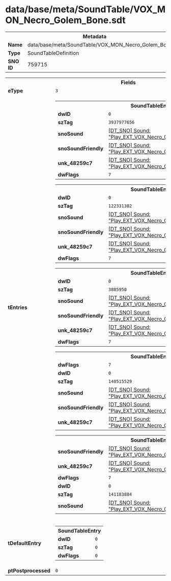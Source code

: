<h1>data/base/meta/SoundTable/VOX_MON_Necro_Golem_Bone.sdt</h1><table><tr><th colspan="100%">Metadata</th></tr><tr><td><b>Name</b></td><td>data/base/meta/SoundTable/VOX_MON_Necro_Golem_Bone.sdt</td></tr><tr><td><b>Type</b></td><td>SoundTableDefinition</td></tr><tr><td><b>SNO ID</b></td><td>759715</td></tr></table>

<table><tr><th colspan="100%">Fields</th></tr><tr><td><b>eType</b></td><td><code>3</code></td></tr><tr><td><b>tEntries</b></td><td><table><tr><th colspan="100%">SoundTableEntry</th></tr><tr><td><b>dwID</b></td><td><code>0</code></td></tr><tr><td><b>szTag</b></td><td><code>3937977656</code></td></tr><tr><td><b>snoSound</b></td><td><a href="..\Sound\Play_EXT_VOX_Necro_Golem_Bone_Attk_1P.snd.md">[DT_SNO] Sound: "Play_EXT_VOX_Necro_Golem_Bone_Attk_1P"</a></td></tr><tr><td><b>snoSoundFriendly</b></td><td><a href="..\Sound\Play_EXT_VOX_Necro_Golem_Bone_Attk_3P_Friendly.snd.md">[DT_SNO] Sound: "Play_EXT_VOX_Necro_Golem_Bone_Attk_3P_Friendly"</a></td></tr><tr><td><b>unk_48259c7</b></td><td><a href="..\Sound\Play_EXT_VOX_Necro_Golem_Bone_Attk_3P_Enemy.snd.md">[DT_SNO] Sound: "Play_EXT_VOX_Necro_Golem_Bone_Attk_3P_Enemy"</a></td></tr><tr><td><b>dwFlags</b></td><td><code>7</code></td></tr></table>


<table><tr><th colspan="100%">SoundTableEntry</th></tr><tr><td><b>dwID</b></td><td><code>0</code></td></tr><tr><td><b>szTag</b></td><td><code>122331302</code></td></tr><tr><td><b>snoSound</b></td><td><a href="..\Sound\Play_EXT_VOX_Necro_Golem_Bone_Death_1P.snd.md">[DT_SNO] Sound: "Play_EXT_VOX_Necro_Golem_Bone_Death_1P"</a></td></tr><tr><td><b>snoSoundFriendly</b></td><td><a href="..\Sound\Play_EXT_VOX_Necro_Golem_Bone_Death_3P_Friendly.snd.md">[DT_SNO] Sound: "Play_EXT_VOX_Necro_Golem_Bone_Death_3P_Friendly"</a></td></tr><tr><td><b>unk_48259c7</b></td><td><a href="..\Sound\Play_EXT_VOX_Necro_Golem_Bone_Death_3P_Enemy.snd.md">[DT_SNO] Sound: "Play_EXT_VOX_Necro_Golem_Bone_Death_3P_Enemy"</a></td></tr><tr><td><b>dwFlags</b></td><td><code>7</code></td></tr></table>


<table><tr><th colspan="100%">SoundTableEntry</th></tr><tr><td><b>dwID</b></td><td><code>0</code></td></tr><tr><td><b>szTag</b></td><td><code>3885950</code></td></tr><tr><td><b>snoSound</b></td><td><a href="..\Sound\Play_EXT_VOX_Necro_Golem_Bone_Idle_1P.snd.md">[DT_SNO] Sound: "Play_EXT_VOX_Necro_Golem_Bone_Idle_1P"</a></td></tr><tr><td><b>snoSoundFriendly</b></td><td><a href="..\Sound\Play_EXT_VOX_Necro_Golem_Bone_Idle_3P_Friendly.snd.md">[DT_SNO] Sound: "Play_EXT_VOX_Necro_Golem_Bone_Idle_3P_Friendly"</a></td></tr><tr><td><b>unk_48259c7</b></td><td><a href="..\Sound\Play_EXT_VOX_Necro_Golem_Bone_Idle_3P_Enemy.snd.md">[DT_SNO] Sound: "Play_EXT_VOX_Necro_Golem_Bone_Idle_3P_Enemy"</a></td></tr><tr><td><b>dwFlags</b></td><td><code>7</code></td></tr></table>


<table><tr><th colspan="100%">SoundTableEntry</th></tr><tr><td><b>dwFlags</b></td><td><code>7</code></td></tr><tr><td><b>dwID</b></td><td><code>0</code></td></tr><tr><td><b>szTag</b></td><td><code>140515529</code></td></tr><tr><td><b>snoSound</b></td><td><a href="..\Sound\Play_EXT_VOX_Necro_Golem_Bone_Spawn_1P.snd.md">[DT_SNO] Sound: "Play_EXT_VOX_Necro_Golem_Bone_Spawn_1P"</a></td></tr><tr><td><b>snoSoundFriendly</b></td><td><a href="..\Sound\Play_EXT_VOX_Necro_Golem_Bone_Spawn_3P_Friendly.snd.md">[DT_SNO] Sound: "Play_EXT_VOX_Necro_Golem_Bone_Spawn_3P_Friendly"</a></td></tr><tr><td><b>unk_48259c7</b></td><td><a href="..\Sound\Play_EXT_VOX_Necro_Golem_Bone_Spawn_3P_Enemy.snd.md">[DT_SNO] Sound: "Play_EXT_VOX_Necro_Golem_Bone_Spawn_3P_Enemy"</a></td></tr></table>


<table><tr><th colspan="100%">SoundTableEntry</th></tr><tr><td><b>snoSoundFriendly</b></td><td><a href="..\Sound\Play_EXT_VOX_Necro_Golem_Bone_Taunt_3P_Friendly.snd.md">[DT_SNO] Sound: "Play_EXT_VOX_Necro_Golem_Bone_Taunt_3P_Friendly"</a></td></tr><tr><td><b>unk_48259c7</b></td><td><a href="..\Sound\Play_EXT_VOX_Necro_Golem_Bone_Taunt_3P_Enemy.snd.md">[DT_SNO] Sound: "Play_EXT_VOX_Necro_Golem_Bone_Taunt_3P_Enemy"</a></td></tr><tr><td><b>dwFlags</b></td><td><code>7</code></td></tr><tr><td><b>dwID</b></td><td><code>0</code></td></tr><tr><td><b>szTag</b></td><td><code>141183884</code></td></tr><tr><td><b>snoSound</b></td><td><a href="..\Sound\Play_EXT_VOX_Necro_Golem_Bone_Taunt_1P.snd.md">[DT_SNO] Sound: "Play_EXT_VOX_Necro_Golem_Bone_Taunt_1P"</a></td></tr></table>


</td></tr><tr><td><b>tDefaultEntry</b></td><td><table><tr><th colspan="100%">SoundTableEntry</th></tr><tr><td><b>dwID</b></td><td><code>0</code></td></tr><tr><td><b>szTag</b></td><td><code>0</code></td></tr><tr><td><b>dwFlags</b></td><td><code>0</code></td></tr></table>

</td></tr><tr><td><b>ptPostprocessed</b></td><td><code>0</code></td></tr></table>

